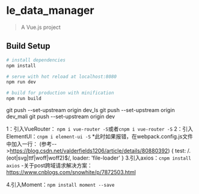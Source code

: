 # le_data_manager

> A Vue.js project

## Build Setup

``` bash
# install dependencies
npm install

# serve with hot reload at localhost:8080
npm run dev

# build for production with minification
npm run build
```

git push --set-upstream origin dev_ls
git push --set-upstream origin dev_mali
git push --set-upstream origin dev

1：引入VueRouter： `npm i vue-router -S`或者`cnpm i vue-router -S`
2：引入ElementUI：`cnpm i element-ui -S`
  *此时如果报错，在webpack.config.js文件中加入一行：
  (参考-->https://blog.csdn.net/valderfields1206/article/details/80880392)
      {
        test: /\.(eot|svg|ttf|woff|woff2)$/,
        loader: 'file-loader'
      }
3.引入axios：`cnpm install axios`
  -关于post跨域请求解决方案：https://www.cnblogs.com/snowhite/p/7872503.html

4.引入Moment：`npm install moment --save`